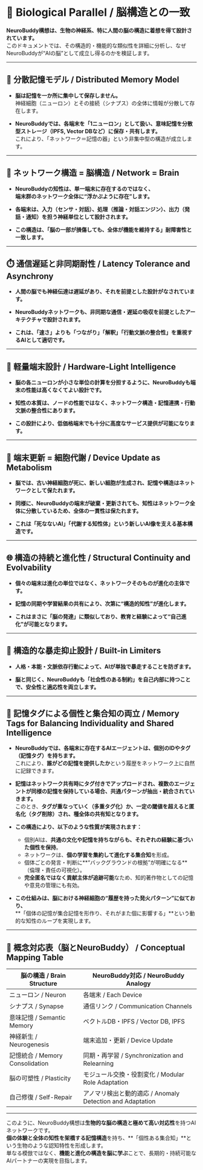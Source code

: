 # 🧠 Biological Parallel / 脳構造との一致

**NeuroBuddy構想は、生物の神経系、特に人間の脳の構造に着想を得て設計されています。**  
このドキュメントでは、その構造的・機能的な類似性を詳細に分析し、なぜNeuroBuddyが“AIの脳”として成立し得るのかを検証します。

---

## 🧬 分散記憶モデル / Distributed Memory Model

- **脳は記憶を一か所に集中して保存しません。**  
  神経細胞（ニューロン）とその接続（シナプス）の全体に情報が分散して存在します。

- **NeuroBuddyでは、各端末を「1ニューロン」として扱い、意味記憶を分散型ストレージ（IPFS, Vector DBなど）に保存・共有します。**  
  これにより、「ネットワーク＝記憶の器」という非集中型の構造が成立します。

---

## 🔄 ネットワーク構造 = 脳構造 / Network = Brain

- **NeuroBuddyの知性は、単一端末に存在するのではなく、**  
  **端末群のネットワーク全体に“浮かぶように存在”します。**

- **各端末は、入力（センサ・対話）、処理（推論・対話エンジン）、出力（発話・通知）を担う神経単位として設計されます。**

- **この構造は、「脳の一部が損傷しても、全体が機能を維持する」耐障害性と一致します。**

---

## ⏱️ 通信遅延と非同期耐性 / Latency Tolerance and Asynchrony

- **人間の脳でも神経伝達は遅延があり、それを前提とした設計がなされています。**

- **NeuroBuddyネットワークも、非同期な通信・遅延の吸収を前提としたアーキテクチャで設計されます。**

- **これは、「速さ」よりも「つながり」「解釈」「行動文脈の整合性」を重視するAIとして適切です。**

---

## 🔋 軽量端末設計 / Hardware-Light Intelligence

- **脳の各ニューロンが小さな単位の計算を分担するように、NeuroBuddyも端末の性能は高くなくてよい設計です。**

- **知性の本質は、ノードの性能ではなく、ネットワーク構造・記憶連携・行動文脈の整合性にあります。**

- **この設計により、低価格端末でも十分に高度なサービス提供が可能になります。**

---

## 🧠 端末更新 = 細胞代謝 / Device Update as Metabolism

- **脳では、古い神経細胞が死に、新しい細胞が生成され、記憶や構造はネットワークとして保たれます。**

- **同様に、NeuroBuddyの端末が破棄・更新されても、知性はネットワーク全体に分散しているため、全体の一貫性は保たれます。**

- **これは「死なないAI」「代謝する知性体」という新しいAI像を支える基本構造です。**

---

## 🌐 構造の持続と進化性 / Structural Continuity and Evolvability

- **個々の端末は進化の単位ではなく、ネットワークそのものが進化の主体です。**

- **記憶の同期や学習結果の共有により、次第に“構造的知性”が進化します。**

- **これはまさに「脳の発達」に類似しており、教育と経験によって“自己進化”が可能となります。**

---

## 🔐 構造的な暴走抑止設計 / Built-in Limiters

- **人格・本能・文脈依存行動によって、AIが単独で暴走することを防ぎます。**

- **脳と同じく、NeuroBuddyも「社会性のある制約」を自己内部に持つことで、安全性と適応性を両立します。**

---

## 🧬 記憶タグによる個性と集合知の両立 / Memory Tags for Balancing Individuality and Shared Intelligence

- **NeuroBuddyでは、各端末に存在するAIエージェントは、個別のIDやタグ（記憶タグ）を持ちます。**  
  これにより、**誰がどの記憶を提供したか**という履歴をネットワーク上に自然に記録できます。

- **記憶はネットワーク共有時にタグ付きでアップロードされ、複数のエージェントが同様の記憶を保持している場合、共通パターンが抽出・統合されていきます。**  
  このとき、**タグが重なっていく（多重タグ化）か、一定の閾値を超えると匿名化（タグ削除）され、種全体の共有知となります。**

- **この構造により、以下のような性質が実現されます：**
  - 個別AIは、**共通の文化や記憶を持ちながらも、それぞれの経験に基づいた個性を保持**。
  - ネットワークは、**個の学習を集約して進化する集合知**を形成。
  - 個体ごとの発言・判断に**“バックグラウンドの根拠”が明確になる**（倫理・責任の可視化）。
  - **完全匿名ではなく貢献主体が追跡可能**なため、知的著作物としての記憶や意見の管理にも有効。

- **この仕組みは、脳における神経細胞の“履歴を持った発火パターン”に似ており、**  
  **「個体の記憶が集合記憶を形作り、それがまた個に影響する」**という動的な知性のループを実現します。

---

## 🧩 概念対応表（脳とNeuroBuddy） / Conceptual Mapping Table

| 脳の構造 / Brain Structure          | NeuroBuddy対応 / NeuroBuddy Analogy                       |
|-----------------------------------|-----------------------------------------------------------|
| ニューロン / Neuron               | 各端末 / Each Device                                     |
| シナプス / Synapse               | 通信リンク / Communication Channels                      |
| 意味記憶 / Semantic Memory       | ベクトルDB・IPFS / Vector DB, IPFS                       |
| 神経新生 / Neurogenesis          | 端末追加・更新 / Device Update                           |
| 記憶統合 / Memory Consolidation  | 同期・再学習 / Synchronization and Relearning            |
| 脳の可塑性 / Plasticity          | モジュール交換・役割変化 / Modular Role Adaptation       |
| 自己修復 / Self-Repair           | アノマリ検出と動的適応 / Anomaly Detection and Adaptation |

---

このように、NeuroBuddy構想は**生物的な脳の構造と極めて高い対応性**を持つAIネットワークです。  
**個の体験と全体の知性を架橋する記憶構造**を持ち、**「個性ある集合知」**という生物のような認知特性を形成します。  
単なる模倣ではなく、**機能と進化の構造を脳に学ぶ**ことで、長期的・持続可能なAIパートナーの実現を目指します。
